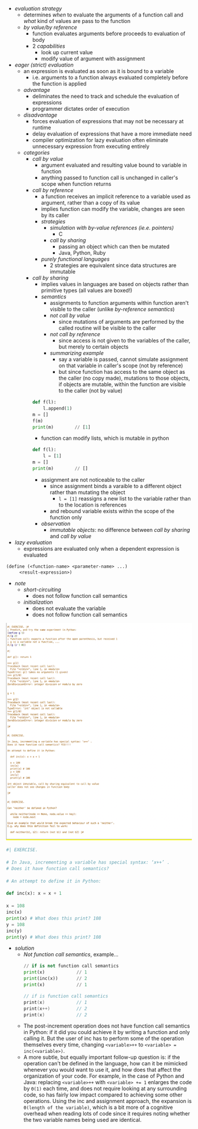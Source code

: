 




+ _evaluation strategy_ 
    + determines _when_ to evaluate the arguments of a function call and _what_ kind of values are pass to the function 
    + _by value/by reference_ 
        + function evaluates arguments before proceeds to evaluation of body 
        + 2 _capabilities_ 
            + look up current value 
            + modify value of argument with assignment 
+ _eager (strict) evaluation_
    + an expression is evaluated as soon as it is bound to a variable 
        + i.e. arguments to a function always evaluated completely before the function is applied 
    + _advantage_ 
        + deliminates the need to track and schedule the evaluation of expressions 
        + programmer dictates order of execution 
    + _disadvantage_ 
        + forces evaluation of expressions that may not be necessary at runtime
        + delay evaluation of expressions that have a more immediate need
        + compiler optimization for lazy evaluation often eliminate unnecessary expression from executing entirely 
    + _categories_ 
        + _call by value_ 
            + argument evaluated and resulting value bound to variable in function
            + anything passed to function call is unchanged in caller's scope when function returns 
        + _call by reference_ 
            + a function receives an implicit reference to a variable used as argument, rather than a copy of its value
            + implies function can modify the variable, changes are seen by its caller
            + _strategies_    
                + _simulation with by-value references (ie.e. pointers)_ 
                    + C
                + _call by sharing_ 
                    + passing an object which can then be mutated
                    + Java, Python, Ruby
            + _purely functional languages_ 
                + 2 strategies are equivalent since data structures are immutable
        + _call by sharing_ 
            + implies values in languages are based on objects rather than primitive types (all values are boxed!)
            + _semantics_ 
                + assignments to function arguments within function aren't visible to the caller (unlike _by-reference semantics_)
                + _not call by value_ 
                    + since mutations of arguments are performed by the called routine will be visible to the caller 
                + _not call by reference_ 
                    + since access is not given to the variables of the caller, but merely to certain objects
                + _summarizing example_
                    + say a variable is passed, cannot simulate assignment on that variable in caller's scope (not by reference)
                    + but since function has access to the same object as the caller (no copy made), mutations to those objects, if objects are mutable, within the function are visible to the caller (not by value)
            ```py 
            def f(l):
                l.append(1)
            m = []
            f(m)
            print(m)        // [1]
            ```
            + function can modify lists, which is mutable in python 
            ```py
            def f(l):
                l = [1]
            m = []
            print(m)        // []
            ```
            + assignment are not noticeable to the caller 
                + since assignment binds a varaible to a different object rather than mutating the object 
                    + `l = [1]` reassigns a new list to the variable rather than to the location is references 
                + and rebound variable exists within the scope of the function only
            + _observation_ 
                + _immutable objects_: no difference between _call by sharing_ and _call by value_
+ _lazy evaluation_ 
    + expressions are evaluated only when a dependent expression is evaluated



```
(define (<function-name> <parameter-name> ...)
     <result-expression>)
```


+ _note_ 
    + _short-circuiting_
        + does not follow function call semantics
    + _initialization_
        + does not evaluate the variable 
        + does not follow function call semantics
    

![](2017-09-17-14-16-23.png)


```py
#| EXERCISE.

# In Java, incrementing a variable has special syntax: ‘x++’ .
# Does it have function call semantics?

# An attempt to define it in Python:

def inc(x): x = x + 1

x = 108
inc(x)
print(x) # What does this print? 108
y = 108
inc(y)
print(y) # What does this print? 108
```
+ _solution_ 
    + _Not function call semantics_, example... 
        ```py
        // if is not function call semantics
        print(x)            // 1    
        print(inc(x))       // 2
        print(x)            // 1
        ```
        ```c
        // if is function call semantics 
        print(x)            // 1
        print(x++)          // 2         
        print(x)            // 2
        ```
    + The post-increment operation does not have function call semantics in Python: if it did you could achieve it by writing a function and only calling it. But the user of inc has to perform some of the operation themselves every time, changing `<variable>++` to `<variable> = inc(<variable>)`.
    + A more subtle, but equally important follow-up question is: if the operation can't be defined in the language, how can it be mimicked whenever you would want to use it, and how does that affect the organization of your code. For example, in the case of Python and Java: replacing `<variable>++` with `<variable> += 1` enlarges the code by `Θ(1)` each time, and does not require looking at any surrounding code, so has fairly low impact compared to achieving some other operations. Using the inc and assignment approach, the expansion is `Θ(length of the variable)`, which is a bit more of a cognitive overhead when reading lots of code since it requires noting whether the two variable names being used are identical.


